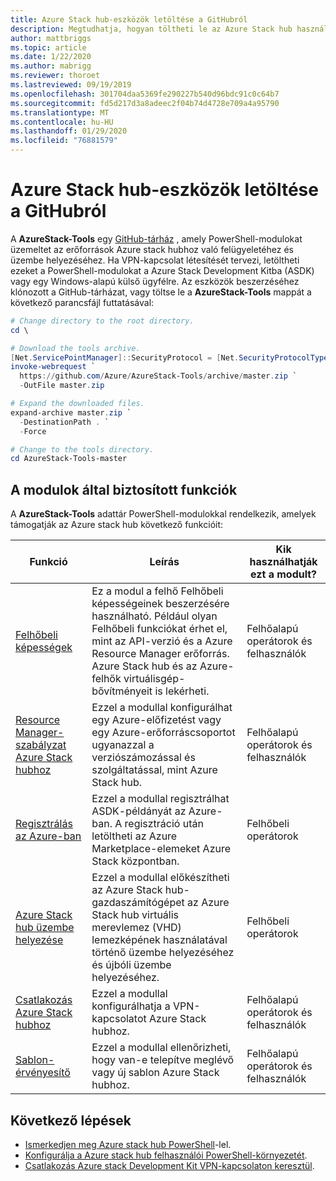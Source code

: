 ```yaml
---
title: Azure Stack hub-eszközök letöltése a GitHubról
description: Megtudhatja, hogyan töltheti le az Azure Stack hub használatához szükséges eszközöket.
author: mattbriggs
ms.topic: article
ms.date: 1/22/2020
ms.author: mabrigg
ms.reviewer: thoroet
ms.lastreviewed: 09/19/2019
ms.openlocfilehash: 301704daa5369fe290227b540d96bdc91c0c64b7
ms.sourcegitcommit: fd5d217d3a8adeec2f04b74d4728e709a4a95790
ms.translationtype: MT
ms.contentlocale: hu-HU
ms.lasthandoff: 01/29/2020
ms.locfileid: "76881579"
---
```

# <a name="download-azure-stack-hub-tools-from-github"></a>Azure Stack hub-eszközök letöltése a GitHubról

A **AzureStack-Tools** egy [GitHub-tárház](https://github.com/Azure/AzureStack-Tools) , amely PowerShell-modulokat üzemeltet az erőforrások Azure stack hubhoz való felügyeletéhez és üzembe helyezéséhez. Ha VPN-kapcsolat létesítését tervezi, letöltheti ezeket a PowerShell-modulokat a Azure Stack Development Kitba (ASDK) vagy egy Windows-alapú külső ügyfélre. Az eszközök beszerzéséhez klónozott a GitHub-tárházat, vagy töltse le a **AzureStack-Tools** mappát a következő parancsfájl futtatásával:

```powershell
# Change directory to the root directory.
cd \

# Download the tools archive.
[Net.ServicePointManager]::SecurityProtocol = [Net.SecurityProtocolType]::Tls12 
invoke-webrequest `
  https://github.com/Azure/AzureStack-Tools/archive/master.zip `
  -OutFile master.zip

# Expand the downloaded files.
expand-archive master.zip `
  -DestinationPath . `
  -Force

# Change to the tools directory.
cd AzureStack-Tools-master

```

## <a name="functionality-provided-by-the-modules"></a>A modulok által biztosított funkciók

A **AzureStack-Tools** adattár PowerShell-modulokkal rendelkezik, amelyek támogatják az Azure stack hub következő funkcióit:  

| Funkció | Leírás | Kik használhatják ezt a modult? |
| --- | --- | --- |
| [Felhőbeli képességek](../user/azure-stack-validate-templates.md) | Ez a modul a felhő Felhőbeli képességeinek beszerzésére használható. Például olyan Felhőbeli funkciókat érhet el, mint az API-verzió és a Azure Resource Manager erőforrás. Azure Stack hub és az Azure-felhők virtuálisgép-bővítményeit is lekérheti. | Felhőalapú operátorok és felhasználók |
| [Resource Manager-szabályzat Azure Stack hubhoz](../user/azure-stack-policy-module.md) | Ezzel a modullal konfigurálhat egy Azure-előfizetést vagy egy Azure-erőforráscsoportot ugyanazzal a verziószámozással és szolgáltatással, mint Azure Stack hub. | Felhőalapú operátorok és felhasználók |
| [Regisztrálás az Azure-ban](azure-stack-registration.md ) | Ezzel a modullal regisztrálhat ASDK-példányát az Azure-ban. A regisztráció után letöltheti az Azure Marketplace-elemeket Azure Stack központban. | Felhőbeli operátorok |
| [Azure Stack hub üzembe helyezése](../asdk/asdk-install.md) | Ezzel a modullal előkészítheti az Azure Stack hub-gazdaszámítógépet az Azure Stack hub virtuális merevlemez (VHD) lemezképének használatával történő üzembe helyezéséhez és újbóli üzembe helyezéséhez. | Felhőbeli operátorok|
| [Csatlakozás Azure Stack hubhoz](azure-stack-powershell-install.md) | Ezzel a modullal konfigurálhatja a VPN-kapcsolatot Azure Stack hubhoz. | Felhőalapú operátorok és felhasználók |
| [Sablon-érvényesítő](../user/azure-stack-validate-templates.md) | Ezzel a modullal ellenőrizheti, hogy van-e telepítve meglévő vagy új sablon Azure Stack hubhoz. | Felhőalapú operátorok és felhasználók|

## <a name="next-steps"></a>Következő lépések

- [Ismerkedjen meg Azure stack hub PowerShell](../user/azure-stack-powershell-overview.md)-lel.
- [Konfigurálja a Azure stack hub felhasználói PowerShell-környezetét](../user/azure-stack-powershell-configure-user.md).
- [Csatlakozás Azure stack Development Kit VPN-kapcsolaton keresztül](../asdk/asdk-connect.md).
